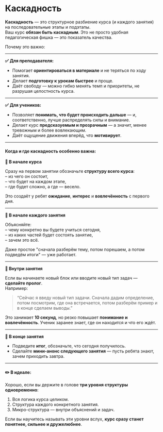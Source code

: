 # Каскадность

**Каскадность** — это структурное разбиение курса (и каждого занятия) на последовательные этапы и подэтапы.\
Ваш курс **обязан быть каскадным**. Это не просто удобная педагогическая фишка — это показатель качества.

Почему это важно:

***

**✅ Для преподавателя:**

* Помогает **ориентироваться в материале** и не теряться по ходу занятия.
* Делает **подготовку к урокам быстрее** и проще.
* Даёт свободу — можно гибко менять темп и приоритеты, не разрушая целостность курса.

***

**✅ Для учеников:**

* Позволяет **понимать, что будет происходить дальше** — и, соответственно, лучше распределять силы и внимание.
* Делает курс **предсказуемым и прозрачным** — а значит, менее тревожным и более вовлекающим.
* Даёт ощущение движения вперёд, что **мотивирует**.

***

#### Когда и где каскадность особенно важна:

**🔹 В начале курса**

Сразу на первом занятии обозначьте **структуру всего курса**:\
– из чего он состоит,\
– что будет на каждом этапе,\
– где будет сложно, а где — весело.

Это создаёт у ребят **ожидание**, **интерес** и **вовлечённость** с первого дня.

***

**🔹 В начале каждого занятия**

Объясняйте:\
– чему конкретно вы будете учиться сегодня,\
– из каких частей будет состоять занятие,\
– зачем это всё.

Даже простое "сначала разберём тему, потом порешаем, а потом подведём итоги" — уже работает.

***

**🔹 Внутри занятия**

Если вы начинаете новый блок или вводите новый тип задач — **сделайте пролог**.\
Например:

> “Сейчас я введу новый тип задачи. Сначала дадим определение, потом посмотрим, где она встречается, потом разберём пример и в конце сделаем выводы.”

Это занимает **10 секунд**, но резко повышает **понимание и вовлечённость**. Ученик заранее знает, где он находится и что его ждёт.

***

**🔹 В конце занятия**

* Подведите **итог**, обозначьте, что сегодня получилось.
* Сделайте **мини-анонс следующего занятия** — пусть ребята знают, зачем приходить завтра.

***

#### ✏️ В идеале:

Хорошо, если вы держите в голове **три уровня структуры одновременно**:

1. Вся логика курса целиком.
2. Структура каждого конкретного занятия.
3. Микро-структура — внутри объяснений и задач.

Если вы научитесь называть эти уровни вслух, **курс сразу станет понятнее, сильнее и дружелюбнее**.
